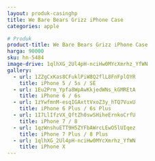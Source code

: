 ```yaml
---
layout: produk-casinghp
title: We Bare Bears Grizz iPhone Case
categories: apple

# Produk
product-title: We Bare Bears Grizz iPhone Case
harga: 90000
sku: hn-5484
image-drive: 1qlhXG_2Ul4pH-nciHw0MYcXmrhz_YfWN
gallery:
  - url: 1ZZgCxKas8CFuklPiW8Q2flL8FnFplOYR
    title: iPhone 5 / 5s / SE
  - url: 1Eu2Prm_Ypfa8WpAwKkjedWNs_kGMREtA
    title: iPhone 6 / 6s
  - url: 1zYwfmnM-esqIGAxttVxoZ3y_hTQ7VuxU
    title: iPhone 6 Plus / 6s Plus
  - url: 1I7LlIfzVX_QftZh0swSHiheErnkoCrfU
    title: iPhone 7 / 8
  - url: 1qzWnshuETT9H5ZYFbAWrcLEwO5lUIqez
    title: iPhone 7 Plus / 8 Plus
  - url: 1qlhXG_2Ul4pH-nciHw0MYcXmrhz_YfWN
    title: iPhone X
---
```

